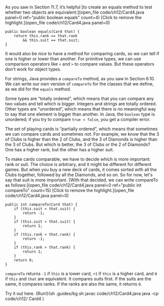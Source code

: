 As you saw in Section 11.7, it’s helpful [to create an equals method to test whether two objects are equivalent:](open_file code/ch12/Card4.java panel=0 ref="public boolean equals" count=4)
[Click to remove the highlight.](open_file code/ch12/Card4.java panel=0)


```code
public boolean equals(Card that) {
    return this.rank == that.rank
        && this.suit == that.suit;
}
```


It would also be nice to have a method for comparing cards, so we can tell if one is higher or lower than another. For primitive types, we can use comparison operators like `<` and `>` to compare values. But these operators don't work for object types.

For strings, Java provides a `compareTo` method, as you saw in Section 6.10. We can write our own version of `compareTo` for the classes that we define, as we did for the `equals` method.


Some types are “totally ordered”, which means that you can compare any two values and tell which is bigger. Integers and strings are totally ordered. Other types are “unordered”, which means that there is no meaningful way to say that one element is bigger than another. In Java, the `boolean` type is unordered; if you try to compare `true < false`, you get a compiler error.

The set of playing cards is “partially ordered”, which means that sometimes we can compare cards and sometimes not. For example, we know that the 3 of Clubs is higher than the 2 of Clubs, and the 3 of Diamonds is higher than the 3 of Clubs. But which is better, the 3 of Clubs or the 2 of Diamonds? One has a higher rank, but the other has a higher suit.


To make cards comparable, we have to decide which is more important: rank or suit. The choice is arbitrary, and it might be different for different games. But when you buy a new deck of cards, it comes sorted with all the Clubs together, followed by all the Diamonds, and so on. So for now, let's say that suit is more important. [With that decided, we can write compareTo as follows:](open_file code/ch12/Card4.java panel=0 ref="public int compareTo" count=15)
[Click to remove the highlight.](open_file code/ch12/Card4.java panel=0)


```code
public int compareTo(Card that) {
    if (this.suit < that.suit) {
        return -1;
    }
    if (this.suit > that.suit) {
        return 1;
    }
    if (this.rank < that.rank) {
        return -1;
    }
    if (this.rank > that.rank) {
        return 1;
    }
    return 0;
}
```

`compareTo` returns `-1` if `this` is a lower card, `+1` if `this` is a higher card, and `0` if `this` and `that` are equivalent. It compares suits first. If the suits are the same, it compares ranks. If the ranks are also the same, it returns `0`.

Try it out here.
{Run!}(sh .guides/bg.sh javac code/ch12/Card4.java java -cp code/ch12/ Card4 )
